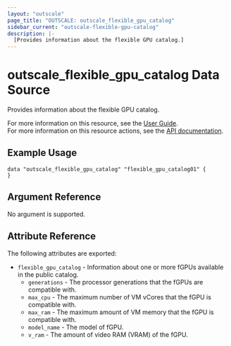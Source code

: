 ```yaml
---
layout: "outscale"
page_title: "OUTSCALE: outscale_flexible_gpu_catalog"
sidebar_current: "outscale-flexible-gpu-catalog"
description: |-
  [Provides information about the flexible GPU catalog.]
---
```


# outscale_flexible_gpu_catalog Data Source

Provides information about the flexible GPU catalog.

For more information on this resource, see the [User Guide](https://docs.outscale.com/en/userguide/About-Flexible-GPUs.html).  
For more information on this resource actions, see the [API documentation](https://docs.outscale.com/api#readflexiblegpucatalog).

## Example Usage

```hcl
data "outscale_flexible_gpu_catalog" "flexible_gpu_catalog01" {
}
```

## Argument Reference

No argument is supported.

## Attribute Reference

The following attributes are exported:

* `flexible_gpu_catalog` - Information about one or more fGPUs available in the public catalog.
    * `generations` - The processor generations that the fGPUs are compatible with.
    * `max_cpu` - The maximum number of VM vCores that the fGPU is compatible with.
    * `max_ram` - The maximum amount of VM memory that the fGPU is compatible with.
    * `model_name` - The model of fGPU.
    * `v_ram` - The amount of video RAM (VRAM) of the fGPU.

